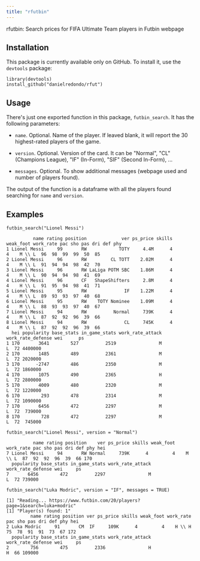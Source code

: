 ```yaml
---
title: "rfutbin"
---
```


rfutbin: Search prices for FIFA Ultimate Team players in Futbin webpage

## Installation

This package is currently available only on GitHub. To install it, use the
`devtools` package:

```{r}
library(devtools)
install_github("danielredondo/rfut")
```
## Usage

There's just one exported function in this package, `futbin_search`. It has the following parameters:

- `name`. Optional. Name of the player. If leaved blank, it will report the 30 highest-rated players of the game.

- `version`. Optional. Version of the card. It can be "Normal", "CL" (Champions League), "IF" (In-Form), "SIF" (Second In-Form), ...

- `messages`. Optional. To show additional messages (webpage used and number of players found).

The output of the function is a dataframe with all the players found searching for `name` and  `version`.

## Examples

```{r}
futbin_search("Lionel Messi")
```

```{}
          name rating position             ver ps_price skills weak_foot work_rate pac sho pas dri def phy
1 Lionel Messi     99       RW            TOTY     4.4M      4         4    M \\ L  96  98  99  99  50  85
2 Lionel Messi     96       RW         CL TOTT    2.02M      4         4    M \\ L  91  94  94  98  42  70
3 Lionel Messi     96       RW LaLiga POTM SBC    1.86M      4         4    M \\ L  90  94  94  98  41  69
4 Lionel Messi     96       CF   ShapeShifters     2.8M      4         4    H \\ L  91  95  94  98  41  71
5 Lionel Messi     95       RW              IF    1.22M      4         4    M \\ L  89  93  93  97  40  68
6 Lionel Messi     95       RW    TOTY Nominee    1.09M      4         4    M \\ L  88  93  93  97  40  67
7 Lionel Messi     94       RW          Normal     739K      4         4    M \\ L  87  92  92  96  39  66
8 Lionel Messi     94       RW              CL     745K      4         4    M \\ L  87  92  92  96  39  66
  hei popularity base_stats in_game_stats work_rate_attack work_rate_defense wei      ps
1 170       3641        527          2519                M                 L  72 4400000
2 170       1485        489          2361                M                 L  72 2020000
3 170      -2747        486          2350                M                 L  72 1860000
4 170       1075        490          2365                H                 L  72 2800000
5 170       4009        480          2320                M                 L  72 1220000
6 170        293        478          2314                M                 L  72 1090000
7 170       6456        472          2297                M                 L  72  739000
8 170        728        472          2297                M                 L  72  745000
```


```{r}
futbin_search("Lionel Messi", version = "Normal")
```

```{}
          name rating position    ver ps_price skills weak_foot work_rate pac sho pas dri def phy hei
7 Lionel Messi     94       RW Normal     739K      4         4    M \\ L  87  92  92  96  39  66 170
  popularity base_stats in_game_stats work_rate_attack work_rate_defense wei     ps
7       6456        472          2297                M                 L  72 739000
```
```{r}
futbin_search("Luka Modric", version = "IF", messages = TRUE)
```

```{}
[1] "Reading... https://www.futbin.com/20/players?page=1&search=luka+modric"
[1] "Player(s) found: 1"
         name rating position ver ps_price skills weak_foot work_rate pac sho pas dri def phy hei
2 Luka Modric     91       CM  IF     109K      4         4    H \\ H  75  78  91  91  73  67 172
  popularity base_stats in_game_stats work_rate_attack work_rate_defense wei     ps
2        756        475          2336                H                 H  66 109000
```
